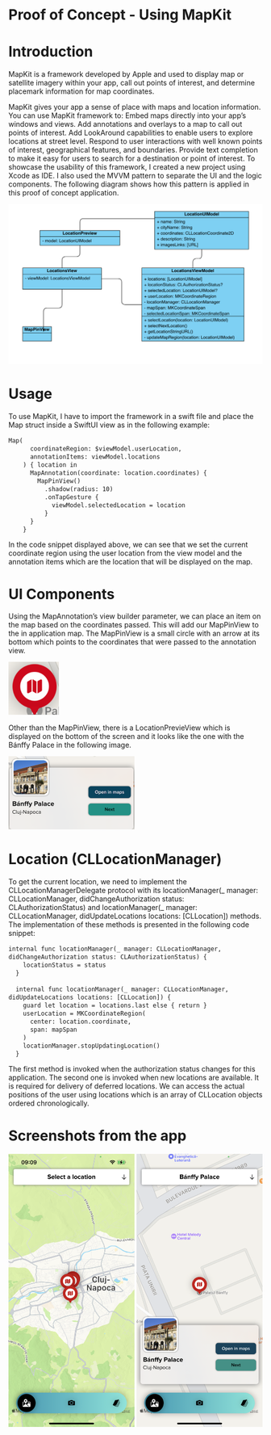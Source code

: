 # Proof of Concept - Using MapKit

# Introduction
MapKit is a framework developed by Apple and used to display map or satellite imagery within your app, call out points of interest, and determine placemark information for map coordinates.

MapKit gives your app a sense of place with maps and location information. You can use MapKit framework to:
Embed maps directly into your app’s windows and views.
Add annotations and overlays to a map to call out points of interest.
Add LookAround capabilities to enable users to explore locations at street level.
Respond to user interactions with well known points of interest, geographical features, and boundaries.
Provide text completion to make it easy for users to search for a destination or point of interest.
To showcase the usability of this framework, I created a new project using Xcode as IDE. I also used the MVVM pattern to separate the UI and the logic components. The following diagram shows how this pattern is applied in this proof of concept application.

<img width="706" src="https://github.com/Tarciziu/ARTouristGuide/blob/main/Screenshot%202023-05-19%20at%2016.44.02.png">

# Usage
To use MapKit, I have to import the framework in a swift file and place the Map struct inside a SwiftUI view as in the following example:
```
Map(
      coordinateRegion: $viewModel.userLocation,
      annotationItems: viewModel.locations
    ) { location in
      MapAnnotation(coordinate: location.coordinates) {
        MapPinView()
          .shadow(radius: 10)
          .onTapGesture {
            viewModel.selectedLocation = location
          }
      }
    }
```
In the code snippet displayed above, we can see that we set the current coordinate region using the user location from the view model and the annotation items which are the location that will be displayed on the map.

# UI Components
Using the MapAnnotation’s view builder parameter, we can place an item on the map based on the coordinates passed. This will add our MapPinView to the in application map. The MapPinView is a small circle with an arrow at its bottom which points to the coordinates that were passed to the annotation view.

<img width="100" src="https://github.com/Tarciziu/ARTouristGuide/blob/main/Screenshot%202023-05-19%20at%2009.51.54.png">

Other than the MapPinView, there is a LocationPrevieView which is displayed on the bottom of the screen and it looks like the one with the Bánffy Palace in the following image.

<img width="250" src="https://github.com/Tarciziu/ARTouristGuide/blob/main/Screenshot%202023-05-19%20at%2009.57.28.png">

# Location (CLLocationManager)
To get the current location, we need to implement the CLLocationManagerDelegate protocol with its locationManager(_ manager: CLLocationManager, didChangeAuthorization status: CLAuthorizationStatus) and locationManager(_ manager: CLLocationManager, didUpdateLocations locations: [CLLocation]) methods. The implementation of these methods is presented in the following code snippet:
```
internal func locationManager(_ manager: CLLocationManager, didChangeAuthorization status: CLAuthorizationStatus) {
    locationStatus = status
  }

  internal func locationManager(_ manager: CLLocationManager, didUpdateLocations locations: [CLLocation]) {
    guard let location = locations.last else { return }
    userLocation = MKCoordinateRegion(
      center: location.coordinate,
      span: mapSpan
    )
    locationManager.stopUpdatingLocation()
  }
```
The first method is invoked when the authorization status changes for this application. The second one is invoked when new locations are available. It is required for delivery of deferred locations. We can access the actual positions of the user using locations which is an array of CLLocation objects ordered chronologically.


# Screenshots from the app

<img width="250" src="https://github.com/Tarciziu/ARTouristGuide/blob/main/20DBDAA7-869A-4B12-9F68-260B9A52CBF2.png">

<img width="250" src="https://github.com/Tarciziu/ARTouristGuide/blob/main/F86E6171-7AB8-4715-8147-45A0F89D19EA.png">




